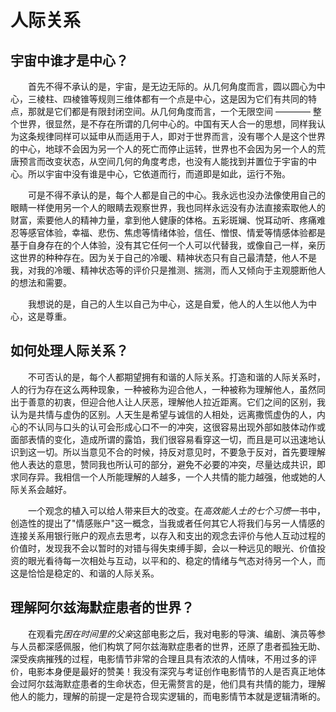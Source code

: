 # 人际关系

## 宇宙中谁才是中心？
&emsp;&emsp;首先不得不承认的是，宇宙，是无边无际的。从几何角度而言，圆以圆心为中心，三棱柱、四棱锥等规则三维体都有一个点是中心，这是因为它们有共同的特点，那就是它们都是有限封闭空间。从几何角度而言，一个无限空间 ———— 整个世界，很显然，是不存在所谓的几何中心的。中国有天人合一的思想，同样我认为这条规律同样可以延申从而适用于人，即对于世界而言，没有哪个人是这个世界的中心，地球不会因为另一个人的死亡而停止运转，世界也不会因为另一个人的荒唐预言而改变状态，从空间几何的角度考虑，也没有人能找到并置位于宇宙的中心。所以宇宙中没有谁是中心，它依道而行，而道即是如此，运行不殆。  

&emsp;&emsp;可是不得不承认的是，每个人都是自己的中心。我永远也没办法像使用自己的眼睛一样使用另一个人的眼睛去观察世界，我也同样永远没有办法直接索取他人的财富，索要他人的精神力量，拿到他人健康的体格。五彩斑斓、悦耳动听、疼痛难忍等感官体验，幸福、悲伤、焦虑等情绪体验，信任、憎恨、情爱等情感体验都是基于自身存在的个人体验，没有其它任何一个人可以代替我，或像自己一样，亲历这世界的种种存在。因为关于自己的冷暖、精神状态只有自己最清楚，他人不是我，对我的冷暖、精神状态等的评价只是推测、揣测，而人又倾向于主观臆断他人的想法和需要。  

&emsp;&emsp;我想说的是，自己的人生以自己为中心，这是自爱，他人的人生以他人为中心，这是尊重。  

## 如何处理人际关系？
&emsp;&emsp;不可否认的是，每个人都期望拥有和谐的人际关系。打造和谐的人际关系时，人的行为存在这么两种现象，一种被称为迎合他人，一种被称为理解他人，虽然同出于善意的初衷，但迎合他人让人厌恶，理解他人拉近距离。它们之间的区别，我认为是共情与虚伪的区别。人天生是希望与诚信的人相处，远离撒慌虚伪的人，内心的不认同与口头的认可会形成心口不一的冲突，这很容易出现外部如肢体动作或面部表情的变化，造成所谓的露馅，我们很容易看穿这一切，而且是可以迅速地认识到这一切。所以当意见不合的时候，持反对意见时，不要急于反对，首先要理解他人表达的意思，赞同我也所认可的部分，避免不必要的冲突，尽量达成共识，即求同存异。我相信一个人所能理解的人越多，一个人共情的能力越强，他或她的人际关系会越好。  

&emsp;&emsp;一个观念的植入可以给人带来巨大的改变。在*高效能人士的七个习惯*一书中，创造性的提出了"情感账户"这一概念，当我或者任何其它人将我们与另一人情感的连接关系用银行账户的观点去思考，以存入和支出的观念去评价与他人互动过程的价值时，发现我不会以暂时的对错与得失束缚手脚，会以一种远见的眼光、价值投资的眼光看待每一次相处与互动，以平和的、稳定的情绪与气态对待另一个人，而这是恰恰是稳定的、和谐的人际关系。  

## 理解阿尔兹海默症患者的世界？
&emsp;&emsp;在观看完*困在时间里的父亲*这部电影之后，我对电影的导演、编剧、演员等参与人员都深感佩服，他们构筑了阿尔兹海默症患者的世界，还原了患者孤独无助、深受疾病摧残的过程，电影情节非常的合理且具有浓浓的人情味，不用过多的评价，电影本身便是最好的赞美！我没有深究与考证创作电影情节的人是否真正地体会过阿尔兹海默症患者的生命状态，但无需赘言的是，他们具有共情的能力，理解他人的能力，理解的前提一定是符合现实逻辑的，而电影情节本就是逻辑清晰的。  




<!-- layout: post
title: "人际关系"
date: 2021-09-26
excerpt: "我想说的是，自己的人生以自己为中心，这是自爱，他人的人生以他人为中心，这是尊重。"
tags: [电影]
comments: true -->